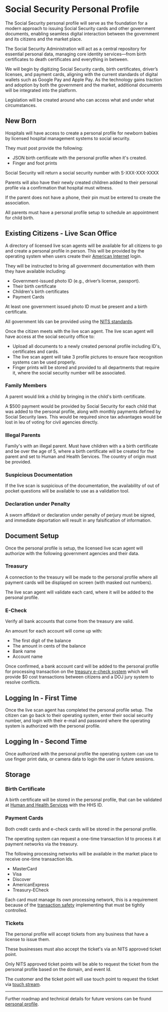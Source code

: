 # Social Security Personal Profile

The Social Security personal profile will serve as the foundation for a modern approach to issuing Social Security cards and other government documents, enabling seamless digital interaction between the government and its citizens and the market place.

The Social Security Administration will act as a central repository for essential personal data, managing core identity services—from birth certificates to death certificates and everything in between.

We will begin by digitizing Social Security cards, birth certificates, driver’s licenses, and payment cards, aligning with the current standards of digital wallets such as Google Pay and Apple Pay. As the technology gains traction and adoption by both the government and the market, additional documents will be integrated into the platform.

Legislation will be created around who can access what and under what circumstances.

## New Born

Hospitals will have access to create a personal profile for newborn babies by licensed hospital management systems to social security.

They must post provide the following:

- JSON birth certificate with the personal profile when it's created.
- Finger and foot prints

Social Security will return a social security number with S-XXX-XXX-XXXX

Parents will also have their newly created children added to their personal profile via a confirmation that hospital must witness.

If the parent does not have a phone, their pin must be entered to create the association.

All parents must have a personal profile setup to schedule an appointment for child birth.

## Existing Citizens - Live Scan Office

A directory of licensed live scan agents will be available for all citizens to go and create a personal profile in person. This will be provided by the operating system when users create their [American Internet](/civil-agencies/us-home-land-security/USA-Internet/) login.

They will be instructed to bring all government documentation with them they have available including:

- Government-issued photo ID (e.g., driver’s license, passport).
- Their birth certificate
- Children's birth certificates
- Payment Cards

At least one government issued photo ID must be present and a birth certificate.

All government Ids can be provided using the [NITS standards](/civil-agencies/us-national-institute-of-standards-and-technology/govt-id-application/).

Once the citizen meets with the live scan agent. The live scan agent will have access at the social security office to:

- Upload all documents to a newly created personal profile including ID's, certificates and cards.
- The live scan agent will take 3 profile pictures to ensure face recognition systems can be used properly.
- Finger prints will be stored and provided to all departments that require it, where the social security number will be associated.

### Family Members

A parent would link a child by bringing in the child's birth certificate.

A $500 payment would be provided by Social Security for each child that was added to the personal profile, along with monthly payments defined by Social Security laws. This would be required since tax advantages would be lost in leu of voting for civil agencies directly.

### Illegal Parents

Family's with an illegal parent. Must have children with a a birth certificate and be over the age of 5, where a birth certificate will be created for the parent and set to Human and Health Services. The country of origin must be provided.

### Suspicious Documentation

If the live scan is suspicious of the documentation, the availability of out of pocket questions will be available to use as a validation tool.

### Declaration under Penalty

A sworn affidavit or declaration under penalty of perjury must be signed, and immediate deportation will result in any falsification of information.

## Document Setup

Once the personal profile is setup, the licensed live scan agent will authorize with the following government agencies and their data.

### Treasury

A connection to the treasury will be made to the personal profile where all payment cards will be displayed on screen (with masked out numbers).

The live scan agent will validate each card, where it will be added to the personal profile.

### E-Check

Verify all bank accounts that come from the treasury are valid.

An amount for each account will come up with:

- The first digit of the balance
- The amount in cents of the balance
- Bank name
- Account name

Once confirmed, a bank account card will be added to the personal profile for processing transaction on the [treasury e-check system](/civil-agencies/us-treasury/e-check/) which will provide $0 cost transactions between citizens and a DOJ jury system to resolve conflicts.

## Logging In - First Time

Once the live scan agent has completed the personal profile setup. The citizen can go back to their operating system, enter their social security number, and login with their e-mail and password where the operating system is authorized with the personal profile.

## Logging In - Second Time

Once authorized with the personal profile the operating system can use to use finger print data, or camera data to login the user in future sessions.

## Storage

### Birth Certificate

A birth certificate will be stored in the personal profile, that can be validated at [Human and Health Services](/civil-agencies/us-human-and-health-services/) with the HHS ID.

### Payment Cards

Both credit cards and e-check cards will be stored in the personal profile.

The operating system can request a one-time transaction Id to process it at payment networks via the treasury.

The following processing networks will be available in the market place to receive one-time transaction Ids.

- MasterCard
- Visa
- Discover
- AmericanExpress
- Treasury-ECheck

Each card must manage its own processing network, this is a requirement because of the [transaction safety](/civil-agencies/us-fincen/transaction-safety/) implementing that must be tightly controlled.

### Tickets

The personal profile will accept tickets from any business that have a license to issue them.

These businesses must also accept the ticket's via an NITS approved ticket point.

Only NITS approved ticket points will be able to request the ticket from the personal profile based on the domain, and event Id.

The customer and the ticket point will use touch point to request the ticket via [touch stream](/civil-organizations/us-national-institute-of-standards-and-technology/touch-stream/).

---

Further roadmap and technical details for future versions can be found [personal profile](./v2/).
